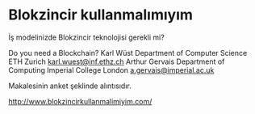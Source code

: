 # Blokzincir kullanmalımıyım

İş modelinizde Blokzincir teknolojisi gerekli mi?

Do you need a Blockchain?
Karl Wüst
Department of Computer Science
ETH Zurich
karl.wuest@inf.ethz.ch
Arthur Gervais
Department of Computing
Imperial College London
a.gervais@imperial.ac.uk

Makalesinin anket şeklinde alıntısıdır. 

http://www.blokzincirkullanmalimiyim.com/

